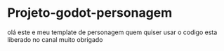 # Projeto-godot-personagem
olá este e meu template de personagem quem quiser usar o codigo esta liberado no canal muito obrigado

